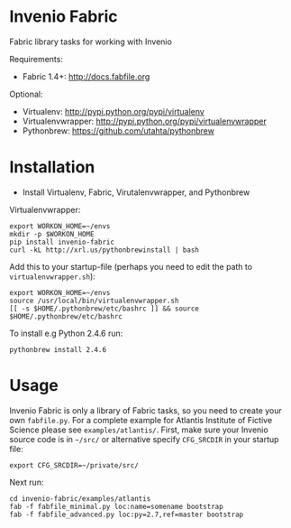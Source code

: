Invenio Fabric
==============
Fabric library tasks for working with Invenio

Requirements:

  * Fabric 1.4+: http://docs.fabfile.org

Optional:

  * Virtualenv: http://pypi.python.org/pypi/virtualenv
  * Virtualenvwrapper: http://pypi.python.org/pypi/virtualenvwrapper
  * Pythonbrew: https://github.com/utahta/pythonbrew

Installation
============

 * Install Virtualenv, Fabric, Virutalenvwrapper, and Pythonbrew

Virtualenvwrapper:

```
export WORKON_HOME=~/envs
mkdir -p $WORKON_HOME
pip install invenio-fabric
curl -kL http://xrl.us/pythonbrewinstall | bash
```

Add this to your startup-file (perhaps you need to edit the path to ``virtualenvwrapper.sh``):

```
export WORKON_HOME=~/envs
source /usr/local/bin/virtualenvwrapper.sh
[[ -s $HOME/.pythonbrew/etc/bashrc ]] && source $HOME/.pythonbrew/etc/bashrc
```

To install e.g Python 2.4.6 run:

```
pythonbrew install 2.4.6
```

Usage
=====
Invenio Fabric is only a library of Fabric tasks, so you need to create your
own ``fabfile.py``. For a complete example for Atlantis Institute of Fictive Science
please see ``examples/atlantis/``. First, make sure your Invenio source code is in 
`~/src/` or alternative specify ``CFG_SRCDIR``  in your startup file:

```
export CFG_SRCDIR=~/private/src/
```

Next run:

```
cd invenio-fabric/examples/atlantis
fab -f fabfile_minimal.py loc:name=somename bootstrap
fab -f fabfile_advanced.py loc:py=2.7,ref=master bootstrap
```
